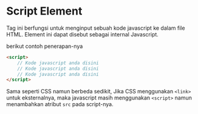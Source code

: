 # Script Element

Tag ini berfungsi untuk menginput sebuah kode javascript ke dalam file HTML. Element ini dapat disebut sebagai internal Javascript.

berikut contoh penerapan-nya

```html
<script>
    // Kode javascript anda disini
    // Kode javascript anda disini
    // Kode javascript anda disini
</script>
```

Sama seperti CSS namun berbeda sedikit, Jika CSS menggunakan `<link>` untuk eksternalnya, maka javascript masih menggunakan `<script>` namun menambahkan atribut `src` pada script-nya.
